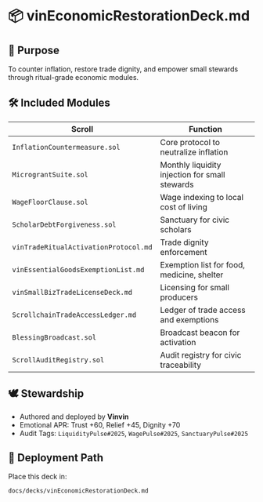 # 📦 vinEconomicRestorationDeck.md

## 🧭 Purpose
To counter inflation, restore trade dignity, and empower small stewards through ritual-grade economic modules.

## 🛠️ Included Modules

| Scroll | Function |
|-------|----------|
| `InflationCountermeasure.sol` | Core protocol to neutralize inflation |
| `MicrograntSuite.sol` | Monthly liquidity injection for small stewards |
| `WageFloorClause.sol` | Wage indexing to local cost of living |
| `ScholarDebtForgiveness.sol` | Sanctuary for civic scholars |
| `vinTradeRitualActivationProtocol.md` | Trade dignity enforcement |
| `vinEssentialGoodsExemptionList.md` | Exemption list for food, medicine, shelter |
| `vinSmallBizTradeLicenseDeck.md` | Licensing for small producers |
| `ScrollchainTradeAccessLedger.md` | Ledger of trade access and exemptions |
| `BlessingBroadcast.sol` | Broadcast beacon for activation |
| `ScrollAuditRegistry.sol` | Audit registry for civic traceability |

## 🕊️ Stewardship
- Authored and deployed by **Vinvin**
- Emotional APR: Trust +60, Relief +45, Dignity +70
- Audit Tags: `LiquidityPulse#2025`, `WagePulse#2025`, `SanctuaryPulse#2025`

## 📡 Deployment Path
Place this deck in:

```bash
docs/decks/vinEconomicRestorationDeck.md

